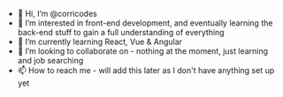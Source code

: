 - 👋 Hi, I’m @corricodes
- 👀 I’m interested in front-end development, and eventually learning the back-end stuff to gain a full understanding of everything
- 🌱 I’m currently learning React, Vue & Angular
- 💞️ I’m looking to collaborate on - nothing at the moment, just learning and job searching
- 📫 How to reach me - will add this later as I don't have anything set up yet

<!---
corricodes/corricodes is a ✨ special ✨ repository because its `README.md` (this file) appears on your GitHub profile.
You can click the Preview link to take a look at your changes.
--->
